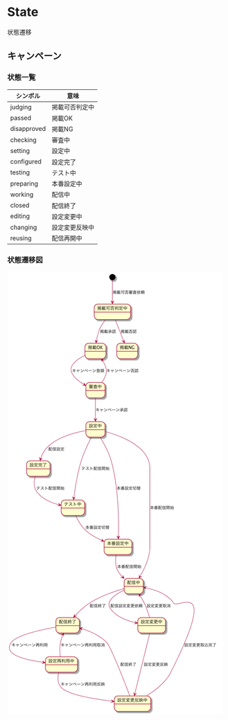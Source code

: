 # State

状態遷移

## キャンペーン

### 状態一覧

| シンボル | 意味 |
| -------- | ---- |
| judging | 掲載可否判定中 |
| passed | 掲載OK |
| disapproved | 掲載NG |
| checking | 審査中 |
| setting | 設定中 |
| configured | 設定完了 |
| testing | テスト中 |
| preparing | 本番設定中 |
| working | 配信中 |
| closed | 配信終了 |
| editing | 設定変更中 |
| changing | 設定変更反映中 |
| reusing | 配信再開中 |

### 状態遷移図

![キャンペーン状態遷移図](STATE/campaign.png)
